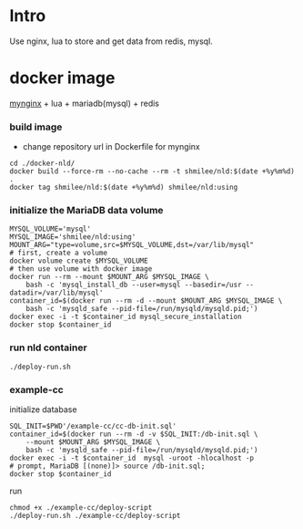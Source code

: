 Intro
=====

Use nginx, lua to store and get data from redis, mysql.

docker image
============

[mynginx](https://github.com/shmilee/web-in-docker/blob/master/dockerfiles/readme.md#build-packages) + lua + mariadb(mysql) + redis

### build image

* change repository url in Dockerfile for mynginx

```
cd ./docker-nld/
docker build --force-rm --no-cache --rm -t shmilee/nld:$(date +%y%m%d) .
docker tag shmilee/nld:$(date +%y%m%d) shmilee/nld:using
```

### initialize the MariaDB data volume

```
MYSQL_VOLUME='mysql'
MYSQL_IMAGE='shmilee/nld:using'
MOUNT_ARG="type=volume,src=$MYSQL_VOLUME,dst=/var/lib/mysql"
# first, create a volume
docker volume create $MYSQL_VOLUME
# then use volume with docker image
docker run --rm --mount $MOUNT_ARG $MYSQL_IMAGE \
    bash -c 'mysql_install_db --user=mysql --basedir=/usr --datadir=/var/lib/mysql'
container_id=$(docker run --rm -d --mount $MOUNT_ARG $MYSQL_IMAGE \
    bash -c 'mysqld_safe --pid-file=/run/mysqld/mysqld.pid;')
docker exec -i -t $container_id mysql_secure_installation
docker stop $container_id
```

### run nld container

```
./deploy-run.sh
```

### example-cc

initialize database

```
SQL_INIT=$PWD'/example-cc/cc-db-init.sql'
container_id=$(docker run --rm -d -v $SQL_INIT:/db-init.sql \
    --mount $MOUNT_ARG $MYSQL_IMAGE \
    bash -c 'mysqld_safe --pid-file=/run/mysqld/mysqld.pid;')
docker exec -i -t $container_id  mysql -uroot -hlocalhost -p
# prompt, MariaDB [(none)]> source /db-init.sql;
docker stop $container_id
```

run

```
chmod +x ./example-cc/deploy-script
./deploy-run.sh ./example-cc/deploy-script
```
